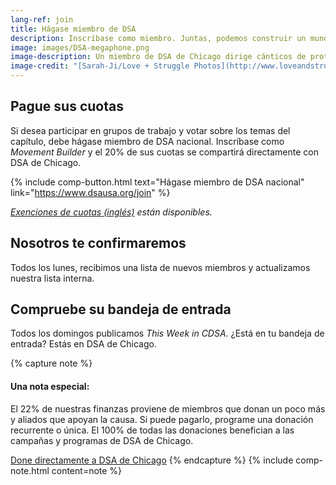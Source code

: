```yaml
---
lang-ref: join
title: Hágase miembro de DSA
description: Inscríbase como miembro. Juntas, podemos construir un mundo mejor.
image: images/DSA-megaphone.png
image-description: Un miembro de DSA de Chicago dirige cánticos de protesta.
image-credit: "[Sarah-Ji/Love + Struggle Photos](http://www.loveandstrugglephotos.com/)"
---
```


## Pague sus cuotas

Si desea participar en grupos de trabajo y votar sobre los temas del capítulo, debe hágase miembro de DSA nacional. Inscríbase como *Movement Builder* y el 20% de sus cuotas se compartirá directamente con DSA de Chicago.

{% include comp-button.html text="Hágase miembro de DSA nacional" link="https://www.dsausa.org/join" %}

*[Exenciones de cuotas (inglés)](https://dsausa.org/dueswaiver) están disponibles.*

## Nosotros te confirmaremos

Todos los lunes, recibimos una lista de nuevos miembros y actualizamos nuestra lista interna.

## Compruebe su bandeja de entrada

Todos los domingos publicamos *This Week in CDSA*. ¿Está en tu bandeja de entrada? Estás en DSA de Chicago.

{% capture note %}
#### Una nota especial:

El 22% de nuestras finanzas proviene de miembros que donan un poco más y aliados que apoyan la causa. Si puede pagarlo, programe una donación recurrente o única. El 100% de todas las donaciones benefician a las campañas y programas de DSA de Chicago.

[Done directamente a DSA de Chicago](https://secure.actblue.com/donate/cdsa-dues-drive)
{% endcapture %}
{% include comp-note.html content=note %}
